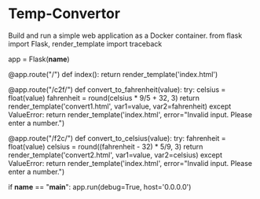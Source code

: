 # Temp-Convertor
Build and run a simple web application as a Docker container.
from flask import Flask, render_template
import traceback

app = Flask(__name__)

@app.route("/")
def index():
    return render_template('index.html')

@app.route("/c2f/<value>")
def convert_to_fahrenheit(value):
    try:
        celsius = float(value)
        fahrenheit = round(celsius * 9/5 + 32, 3)
        return render_template('convert1.html', var1=value, var2=fahrenheit)
    except ValueError:
        return render_template('index.html', error="Invalid input. Please enter a number.")

@app.route("/f2c/<value>")
def convert_to_celsius(value):
    try:
        fahrenheit = float(value)
        celsius = round((fahrenheit - 32) * 5/9, 3)
        return render_template('convert2.html', var1=value, var2=celsius)
    except ValueError:
        return render_template('index.html', error="Invalid input. Please enter a number.")

if __name__ == "__main__":
    app.run(debug=True, host='0.0.0.0')

